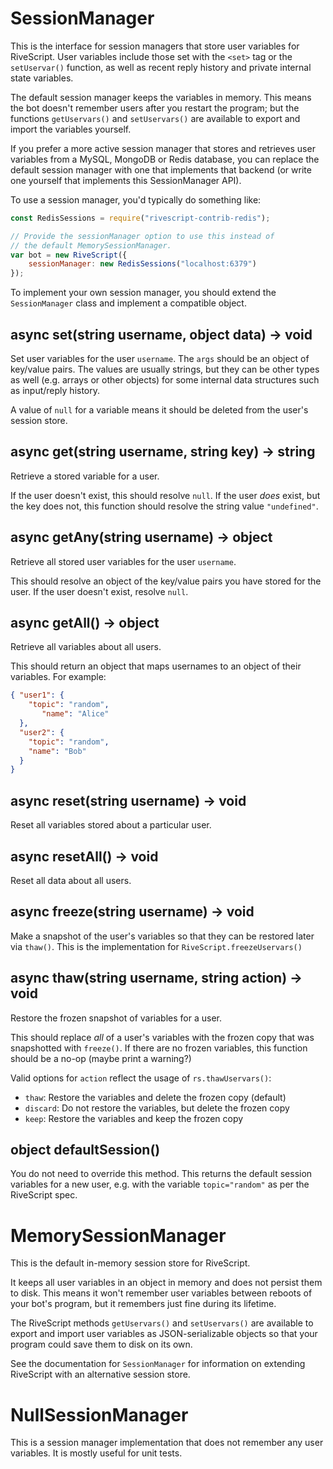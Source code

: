 # SessionManager

This is the interface for session managers that store user variables for
RiveScript. User variables include those set with the `<set>` tag or the
`setUservar()` function, as well as recent reply history and private internal
state variables.

The default session manager keeps the variables in memory. This means the bot
doesn't remember users after you restart the program; but the functions
`getUservars()` and `setUservars()` are available to export and import the
variables yourself.

If you prefer a more active session manager that stores and retrieves user
variables from a MySQL, MongoDB or Redis database, you can replace the default
session manager with one that implements that backend (or write one yourself
that implements this SessionManager API).

To use a session manager, you'd typically do something like:

```javascript
const RedisSessions = require("rivescript-contrib-redis");

// Provide the sessionManager option to use this instead of
// the default MemorySessionManager.
var bot = new RiveScript({
	sessionManager: new RedisSessions("localhost:6379")
});
```

To implement your own session manager, you should extend the
`SessionManager` class and implement a compatible object.

## async set(string username, object data) -> void

Set user variables for the user `username`. The `args` should be an object
of key/value pairs. The values are usually strings, but they can be other
types as well (e.g. arrays or other objects) for some internal data
structures such as input/reply history.

A value of `null` for a variable means it should be deleted from the
user's session store.

## async get(string username, string key) -> string

Retrieve a stored variable for a user.

If the user doesn't exist, this should resolve `null`. If the user *does*
exist, but the key does not, this function should resolve the
string value `"undefined"`.

## async getAny(string username) -> object

Retrieve all stored user variables for the user `username`.

This should resolve an object of the key/value pairs you have stored for
the user. If the user doesn't exist, resolve `null`.

## async getAll() -> object

Retrieve all variables about all users.

This should return an object that maps usernames to an object of their
variables. For example:

```json
{ "user1": {
    "topic": "random",
       "name": "Alice"
  },
  "user2": {
    "topic": "random",
    "name": "Bob"
  }
}
```

## async reset(string username) -> void

Reset all variables stored about a particular user.

## async resetAll() -> void

Reset all data about all users.

## async freeze(string username) -> void

Make a snapshot of the user's variables so that they can be restored
later via `thaw()`. This is the implementation for
`RiveScript.freezeUservars()`

## async thaw(string username, string action) -> void

Restore the frozen snapshot of variables for a user.

This should replace _all_ of a user's variables with the frozen copy
that was snapshotted with `freeze()`. If there are no frozen variables,
this function should be a no-op (maybe print a warning?)

Valid options for `action` reflect the usage of `rs.thawUservars()`:

* `thaw`: Restore the variables and delete the frozen copy (default)
* `discard`: Do not restore the variables, but delete the frozen copy
* `keep`: Restore the variables and keep the frozen copy

## object defaultSession()

You do not need to override this method. This returns the default session
variables for a new user, e.g. with the variable `topic="random"` as per
the RiveScript spec.

# MemorySessionManager

This is the default in-memory session store for RiveScript.

It keeps all user variables in an object in memory and does not persist them
to disk. This means it won't remember user variables between reboots of your
bot's program, but it remembers just fine during its lifetime.

The RiveScript methods `getUservars()` and `setUservars()` are available to
export and import user variables as JSON-serializable objects so that your
program could save them to disk on its own.

See the documentation for `SessionManager` for information on extending
RiveScript with an alternative session store.

# NullSessionManager

This is a session manager implementation that does not remember any user
variables. It is mostly useful for unit tests.
